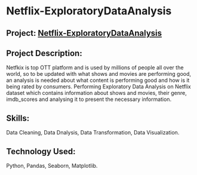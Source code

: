 # Netflix-ExploratoryDataAnalysis

## Project: [Netflix-ExploratoryDataAnalysis](https://github.com/vikaspabla/Netflix-ExploratoryDataAnalysis/blob/main/Netflix_ExploratoryDataAnalysis.ipynb)

## Project Description:
Netfkix is top OTT platform and is used by millions of people all over the world, so to be updated with what shows and movies are performing good, an analysis is needed about what content is performing good and how is it being rated by consumers. Performing Exploratory Data Analysis on Netflix dataset which contains information about shows and movies, their genre, imdb_scores and analysing it to present the necessary information.

## Skills: 
Data Cleaning, Data Dnalysis, Data Transformation, Data Visualization.

## Technology Used:
Python, Pandas, Seaborn, Matplotlib.

